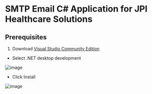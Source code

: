 # SMTP Email C# Application for JPI Healthcare Solutions

## Prerequisites

1. Download [Visual Studio Community Edition](https://visualstudio.microsoft.com/thank-you-downloading-visual-studio/?sku=Community&channel=Release&version=VS2022&source=VSLandingPage&cid=2030&passive=false)

- Select .NET desktop development
  
![image](https://github.com/chitangchin/Email-App/assets/96362668/b51f1208-93f9-410c-b278-56a5c9ca2156)


- Click Install

![image](https://github.com/chitangchin/Email-App/assets/96362668/f972a7a7-0ff7-4772-b316-f971ca0f3171)
